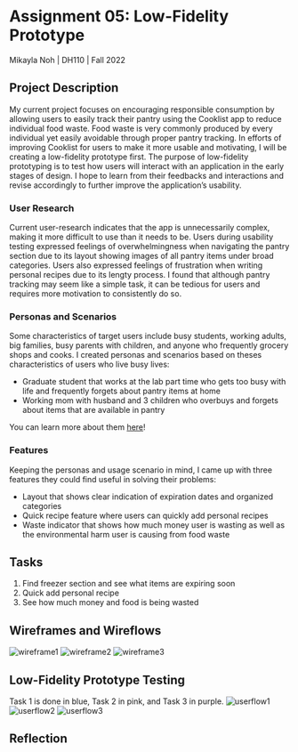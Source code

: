 # Assignment 05: Low-Fidelity Prototype
Mikayla Noh | DH110 | Fall 2022

## Project Description
My current project focuses on encouraging responsible consumption by allowing users to easily track their pantry using the Cooklist app to reduce individual food waste. Food waste is very commonly produced by every individual yet easily avoidable through proper pantry tracking. In efforts of improving Cooklist for users to make it more usable and motivating, I will be creating a low-fidelity prototype first. The purpose of low-fidelity prototyping is to test how users will interact with an application in the early stages of design. I hope to learn from their feedbacks and interactions and revise accordingly to further improve the application’s usability. 

### **User Research**
Current user-research indicates that the app is unnecessarily complex, making it more difficult to use than it needs to be. Users during usability testing expressed feelings of overwhelmingness when navigating the pantry section due to its layout showing images of all pantry items under broad categories. Users also expressed feelings of frustration when writing personal recipes due to its lengty process. I found that although pantry tracking may seem like a simple task, it can be tedious for users and requires more motivation to consistently do so.

### **Personas and Scenarios**
Some characteristics of target users include busy students, working adults, big families, busy parents with children, and anyone who frequently grocery shops and cooks. I created personas and scenarios based on theses characteristics of users who live busy lives:

- Graduate student that works at the lab part time who gets too busy with life and frequently forgets about pantry items at home
- Working mom with husband and 3 children who overbuys and forgets about items that are available in pantry

You can learn more about them [here](https://github.com/mkylahyun/DH110/tree/main/assignment004)!
### **Features**
Keeping the personas and usage scenario in mind, I came up with three features they could find useful in solving their problems:
- Layout that shows clear indication of expiration dates and organized categories
- Quick recipe feature where users can quickly add personal recipes
- Waste indicator that shows how much money user is wasting as well as the environmental harm user is causing from food waste

## Tasks
1. Find freezer section and see what items are expiring soon
2. Quick add personal recipe
3. See how much money and food is being wasted

## Wireframes and Wireflows
![wireframe1](wireframe1.jpg)
![wireframe2](wireframe2.jpg)
![wireframe3](wireframe3.jpg)

## Low-Fidelity Prototype Testing
Task 1 is done in blue, Task 2 in pink, and Task 3 in purple. 
![userflow1](userflow1.jpg)
![userflow2](userflow2.jpg)
![userflow3](userflow3.jpg)

## Reflection

